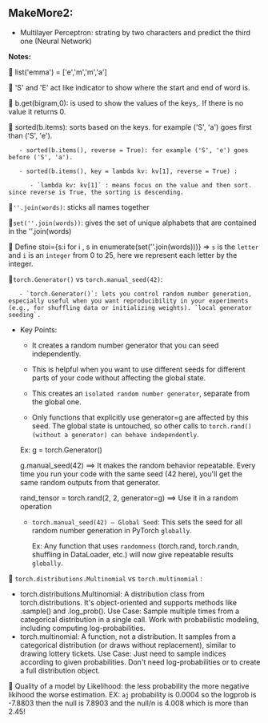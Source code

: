## MakeMore2: 

- Multilayer Perceptron: strating by two characters and predict the third one (Neural Network)
  
**Notes:**
  
  🔺 list('emma') = ['e','m','m','a']
  
  🔺 'S' and 'E' act like indicator to show where the start and end of word is.
  
  🔺 b.get(bigram,0): is used to show the values of the keys,. If there is no value it returns 0.
  
  🔺 sorted(b.items): sorts based on the keys. for example ('S', 'a') goes first than ('S', 'e').
  
       - sorted(b.items(), reverse = True): for example ('S', 'e') goes before ('S', 'a').
       
       - sorted(b.items(), key = lambda kv: kv[1], reverse = True) :
       
          - `lambda kv: kv[1]` : means focus on the value and then sort. since reverse is True, the sorting is descending.
          
  🔺`''.join(words)`: sticks all names together

  🔺`set(''.join(words))`: gives the set of unique alphabets that are contained in the ''.join(words)
  
  🔺 Define stoi={s:i for i , s in enumerate(set(''.join(words)))} => `s` is the `letter` and `i` is an `integer` from 0 to 25, here we represent each letter by the integer.
  
  🔺`torch.Generator()` vs `torch.manual_seed(42)`:
    
       - `torch.Generator()`: lets you control random number generation, especially useful when you want reproducibility in your experiments (e.g., for shuffling data or initializing weights). `local generator seeding`.
    
  * Key Points:
         
    - It creates a random number generator that you can seed independently.
         
    - This is helpful when you want to use different seeds for different parts of your code without affecting the global state.
         
    - This creates an `isolated random number generator`, separate from the global one.
         
    - Only functions that explicitly use generator=g are affected by this seed. The global state is untouched, so other calls to `torch.rand() (without a generator) can behave independently`.
         
     Ex: g = torch.Generator()

    g.manual_seed(42) ==> It makes the random behavior repeatable. Every time you run your code with the same seed (42 here), you'll get the same random outputs from that generator.

    rand_tensor = torch.rand(2, 2, generator=g) ==>  Use it in a random operation
         
     - `torch.manual_seed(42) — Global Seed`: This sets the seed for all random number generation in PyTorch `globally`.
    
          Ex: Any function that uses `randomness` (torch.rand, torch.randn, shuffling in DataLoader, etc.) will now give repeatable results `globally`.
 
  🔺 `torch.distributions.Multinomial` vs `torch.multinomial` :
  
  - torch.distributions.Multinomial: A distribution class from torch.distributions. It's object-oriented and supports methods like .sample() and .log_prob(). Use Case: Sample multiple times from a categorical distribution in a single call. Work with probabilistic modeling, including computing log-probabilities.
- torch.multinomial: A function, not a distribution. It samples from a categorical distribution (or draws without replacement), similar to drawing lottery tickets. Use Case: Just need to sample indices according to given probabilities. Don't need log-probabilities or to create a full distribution object.

 🔺 Quality of a model by Likelihood: the less probability the more negative likihood the worse estimation. EX: `aj` probability is 0.0004 so the logprob is -7.8803 then the null is 7.8903 and the null/n is 4.008 which is more than 2.45!
 
 
